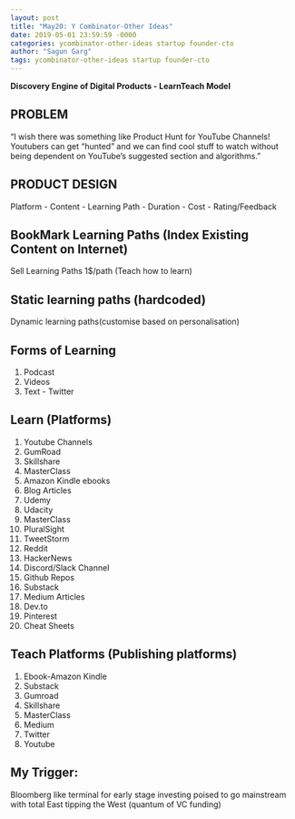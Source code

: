 ```yaml
---
layout: post
title: "May20: Y Combinator-Other Ideas"
date: 2019-05-01 23:59:59 -0000
categories: ycombinator-other-ideas startup founder-cto
author: "Sagun Garg"
tags: ycombinator-other-ideas startup founder-cto 
---
```


**Discovery Engine of Digital Products - LearnTeach Model**

## PROBLEM
“I wish there was something like Product Hunt for YouTube Channels! Youtubers can get “hunted” and we can find cool stuff to watch without being dependent on YouTube’s suggested section and algorithms.”

## PRODUCT DESIGN
Platform - Content - Learning Path - Duration - Cost - Rating/Feedback

## BookMark Learning Paths (Index Existing Content on Internet)
Sell Learning Paths 1$/path (Teach how to learn)

## Static learning paths (hardcoded)
Dynamic learning paths(customise based on personalisation)

## Forms of Learning
1. Podcast
2. Videos
3. Text - Twitter

## Learn (Platforms)
1. Youtube Channels
2. GumRoad
3. Skillshare
4. MasterClass
5. Amazon Kindle ebooks
6. Blog Articles
7. Udemy
8. Udacity
9. MasterClass
10. PluralSight
11. TweetStorm
12. Reddit 
13. HackerNews
14. Discord/Slack Channel
15. Github Repos
16. Substack
17. Medium Articles
18. Dev.to
19. Pinterest
20. Cheat Sheets

## Teach Platforms (Publishing platforms)
1. Ebook-Amazon Kindle
2. Substack
3. Gumroad
4. Skillshare
5. MasterClass
6. Medium
7. Twitter
8. Youtube

## My Trigger: 
Bloomberg like terminal for early stage investing poised to go mainstream with total East tipping the West (quantum of VC funding)